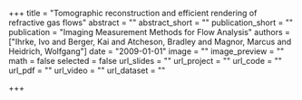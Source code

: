 +++
title = "Tomographic reconstruction and efficient rendering of refractive gas flows"
abstract = ""
abstract_short = ""
publication_short = ""
publication = "Imaging Measurement Methods for Flow Analysis"
authors = ["Ihrke, Ivo and Berger, Kai and Atcheson, Bradley and Magnor, Marcus and Heidrich, Wolfgang"]
date = "2009-01-01"
image = ""
image_preview = ""
math = false
selected = false
url_slides = ""
url_project = ""
url_code = ""
url_pdf = ""
url_video = ""
url_dataset = ""

+++
